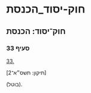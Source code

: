 # חוק-יסוד_הכנסת

## חוק־יסוד: הכנסת

### סעיף 33

[33.](https://he.wikisource.org/wiki/%D7%97%D7%95%D7%A7-%D7%99%D7%A1%D7%95%D7%93:_%D7%94%D7%9B%D7%A0%D7%A1%D7%AA#%D7%A1%D7%A2%D7%99%D7%A3_33)

[תיקון: תשס״א־2]

(בוטל).